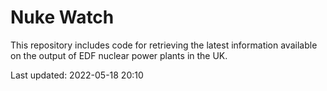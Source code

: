 # Nuke Watch

This repository includes code for retrieving the latest information available on the output of EDF nuclear power plants in the UK.

Last updated: 2022-05-18 20:10